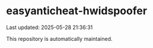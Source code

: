# easyanticheat-hwidspoofer

Last updated: 2025-05-28 21:36:31

This repository is automatically maintained.
